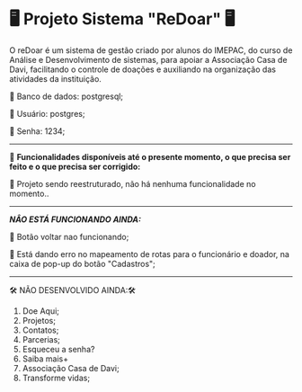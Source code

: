 # 🖥️ **Projeto Sistema "ReDoar"** 🖥️

O reDoar é um sistema de gestão criado por alunos do IMEPAC, do curso de Análise e Desenvolvimento de sistemas, para apoiar a Associação Casa de Davi, facilitando o controle de doações e auxiliando na organização das atividades da instituição.

🐘 Banco de dados: postgresql;

🐘 Usuário: postgres;

🐘 Senha: 1234;


***
📂 **Funcionalidades disponíveis até o presente momento, o que precisa ser feito e o que precisa ser corrigido:**

💾 Projeto sendo reestruturado, não há nenhuma funcionalidade no momento..

***
***NÂO ESTÁ FUNCIONANDO AINDA:***

🔌 Botão voltar nao funcionando;

🔌 Está dando erro no mapeamento de rotas para o funcionário e doador, na caixa de pop-up do botão "Cadastros"; 


***
🛠️ NÃO DESENVOLVIDO AINDA:🛠️

1. Doe Aqui;
2. Projetos;
3. Contatos;
4. Parcerias;
5. Esqueceu a senha?
6. Saiba mais+
7. Associação Casa de Davi;
8. Transforme vidas;
